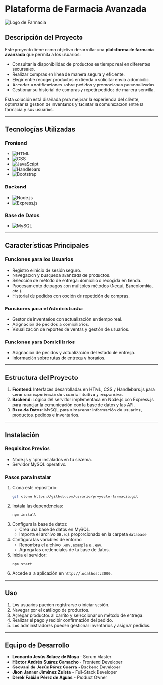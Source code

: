 # Plataforma de Farmacia Avanzada

![Logo de Farmacia](sandbox:/mnt/data/png-transparent-logo-pharmacy-pills-miscellaneous-trademark-pharmaceutical-drug-thumbnail.png)

## Descripción del Proyecto

Este proyecto tiene como objetivo desarrollar una **plataforma de farmacia avanzada** que permita a los usuarios:

- Consultar la disponibilidad de productos en tiempo real en diferentes sucursales.
- Realizar compras en línea de manera segura y eficiente.
- Elegir entre recoger productos en tienda o solicitar envío a domicilio.
- Acceder a notificaciones sobre pedidos y promociones personalizadas.
- Gestionar su historial de compras y repetir pedidos de manera sencilla.

Esta solución está diseñada para mejorar la experiencia del cliente, optimizar la gestión de inventarios y facilitar la comunicación entre la farmacia y sus usuarios.

---

## Tecnologías Utilizadas

### **Frontend**
- ![HTML](https://img.shields.io/badge/HTML5-E34F26?style=for-the-badge&logo=html5&logoColor=white)
- ![CSS](https://img.shields.io/badge/CSS3-1572B6?style=for-the-badge&logo=css3&logoColor=white)
- ![JavaScript](https://img.shields.io/badge/JavaScript-F7DF1E?style=for-the-badge&logo=javascript&logoColor=black)
- ![Handlebars](https://img.shields.io/badge/Handlebars.js-f0772b?style=for-the-badge&logo=handlebarsdotjs&logoColor=white)
- ![Bootstrap](https://img.shields.io/badge/Bootstrap-563D7C?style=for-the-badge&logo=bootstrap&logoColor=white)

### **Backend**
- ![Node.js](https://img.shields.io/badge/Node.js-339933?style=for-the-badge&logo=nodedotjs&logoColor=white)
- ![Express.js](https://img.shields.io/badge/Express.js-000000?style=for-the-badge&logo=express&logoColor=white)

### **Base de Datos**
- ![MySQL](https://img.shields.io/badge/MySQL-4479A1?style=for-the-badge&logo=mysql&logoColor=white)

---

## Características Principales

### **Funciones para los Usuarios**
- Registro e inicio de sesión seguro.
- Navegación y búsqueda avanzada de productos.
- Selección de método de entrega: domicilio o recogida en tienda.
- Procesamiento de pagos con múltiples métodos (Nequi, Bancolombia, etc.).
- Historial de pedidos con opción de repetición de compras.

### **Funciones para el Administrador**
- Gestor de inventarios con actualización en tiempo real.
- Asignación de pedidos a domiciliarios.
- Visualización de reportes de ventas y gestión de usuarios.

### **Funciones para Domiciliarios**
- Asignación de pedidos y actualización del estado de entrega.
- Información sobre rutas de entrega y horarios.

---

## Estructura del Proyecto

1. **Frontend**: Interfaces desarrolladas en HTML, CSS y Handlebars.js para crear una experiencia de usuario intuitiva y responsiva.
2. **Backend**: Lógica del servidor implementada en Node.js con Express.js para manejar la comunicación con la base de datos y las API.
3. **Base de Datos**: MySQL para almacenar información de usuarios, productos, pedidos e inventarios.

---

## Instalación

### **Requisitos Previos**
- Node.js y npm instalados en tu sistema.
- Servidor MySQL operativo.

### **Pasos para Instalar**
1. Clona este repositorio:
   ```bash
   git clone https://github.com/usuario/proyecto-farmacia.git
   ```
2. Instala las dependencias:
   ```bash
   npm install
   ```
3. Configura la base de datos:
   - Crea una base de datos en MySQL.
   - Importa el archivo `DB.sql` proporcionado en la carpeta `database`.
4. Configura las variables de entorno:
   - Renombra el archivo `.env.example` a `.env`.
   - Agrega las credenciales de tu base de datos.
5. Inicia el servidor:
   ```bash
   npm start
   ```
6. Accede a la aplicación en `http://localhost:3000`.

---

## Uso

1. Los usuarios pueden registrarse o iniciar sesión.
2. Navegar por el catálogo de productos.
3. Agregar productos al carrito y seleccionar un método de entrega.
4. Realizar el pago y recibir confirmación del pedido.
5. Los administradores pueden gestionar inventarios y asignar pedidos.

---

## Equipo de Desarrollo
- **Leonardo Jesús Solaez de Moya** - Scrum Master
- **Héctor Andrés Suárez Camacho** - Frontend Developer
- **Geovani de Jesús Pérez Guerra** - Backend Developer
- **Jhon Janner Jiménez Zuleta** - Full-Stack Developer
- **Derek Fabián Pérez de Aguas** - Product Owner

